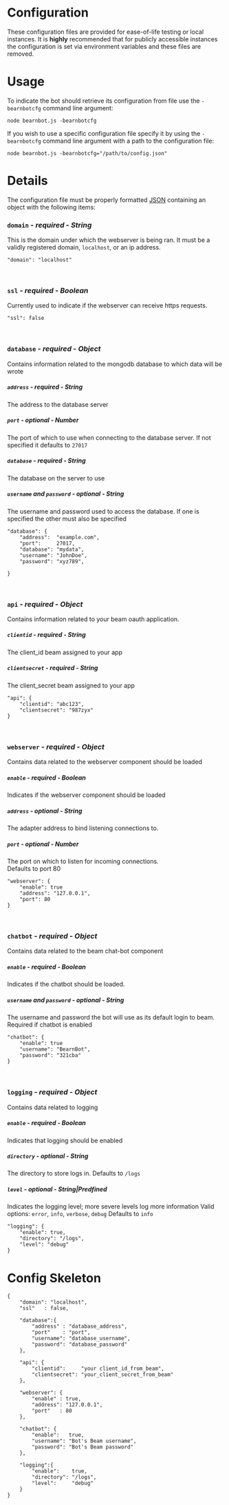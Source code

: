 # **Configuration**

These configuration files are provided for ease-of-life testing or local
instances. It is **highly** recommended that for publicly accessible instances the
configuration is set via environment variables and these files are removed.


# **Usage**

To indicate the bot should retrieve its configuration from file use the
`-bearnbotcfg` command line argument:
```
node bearnbot.js -bearnbotcfg
```

If you wish to use a specific configuration file specify it by using the
`-bearnbotcfg` command line argument with a path to the configuration file:
```
node bearnbot.js -bearnbotcfg="/path/to/config.json"
```


# **Details**

The configuration file must be properly formatted [JSON](https://json.org)
containing an object with the following items:


### `domain` - *required* - *String*
This is the domain under which the webserver is being ran. It must be a validly
registered domain, `localhost`, or an ip address.
```
"domain": "localhost"
```

&nbsp;

### `ssl` - *required* - *Boolean*
Currently used to indicate if the webserver can receive https requests.
```
"ssl": false
```

&nbsp;

### `database` - *required* - *Object*
Contains information related to the mongodb database to which data will be wrote

##### `address` - *required* - *String*
The address to the database server

##### `port` - *optional* - *Number*
The port of which to use when connecting to the database server. If not
specified it defaults to `27017`

##### `database` - *required* - *String*
The database on the server to use

##### `username` and `password` - *optional* - *String*
The username and password used to access the database. If one is specified the
other must also be specified





```
"database": {
    "address":  "example.com",
    "port":     27017,
    "database": "mydata",
    "username": "JohnDoe",
    "password": "xyz789",

}
```

&nbsp;

### `api` - *required* - *Object*
Contains information related to your beam oauth application.

##### `clientid` - *required* - *String*
The client_id beam assigned to your app

##### `clientsecret` - *required* - *String*
The client_secret beam assigned to your app
```
"api": {
    "clientid": "abc123",
    "clientsecret": "987zyx"
}
```

&nbsp;

### `webserver` - *required* - *Object*
Contains data related to the webserver component should be loaded

##### `enable` - *required* - *Boolean*
Indicates if the webserver component should be loaded

##### `address` - *optional* - *String*
The adapter address to bind listening connections to.

##### `port` - *optional* - *Number*
The port on which to listen for incoming connections.  
Defaults to port 80

```
"webserver": {
    "enable": true
    "address": "127.0.0.1",
    "port": 80
}
```

&nbsp;

### `chatbot` - *required* - *Object*
Contains data related to the beam chat-bot component

##### `enable` - *required* - *Boolean*
Indicates if the chatbot should be loaded.

##### `username` and `password` - *optional* - *String*
The username and password the bot will use as its default login to beam.  
Required if chatbot is enabled
```
"chatbot": {
    "enable": true
    "username": "BearnBot",
    "password": "321cba"
}
```

&nbsp;

### `logging` - *required* - *Object*
Contains data related to logging

##### `enable` - *required* - *Boolean*
Indicates that logging should be enabled

##### `directory` - *optional* - *String*
The directory to store logs in.
Defaults to `/logs`

##### `level` - *optional* - *String|Predfined*
Indicates the logging level; more severe levels log more information
Valid options: `error`, `info`, `verbose`, `debug`
Defaults to `info`
```
"logging": {
    "enable": true,
    "directory": "/logs",
    "level": "debug"
}
```

# **Config Skeleton**

```
{
    "domain": "localhost",
    "ssl"   : false,

    "database":{
        "address" : "database_address",
        "port"    : "port",
        "username": "database_username",
        "password": "database_password"
    },

    "api": {
        "clientid":     "your client_id_from_beam",
        "clientsecret": "your_client_secret_from_beam"
    },

    "webserver": {
        "enable" : true,
        "address": "127.0.0.1",
        "port"   : 80
    },

    "chatbot": {
        "enable":   true,
        "username": "Bot's Beam username",
        "password": "Bot's Beam password"
    },

    "logging":{
        "enable":    true,
        "directory": "/logs",
        "level":     "debug"
    }
}
```
